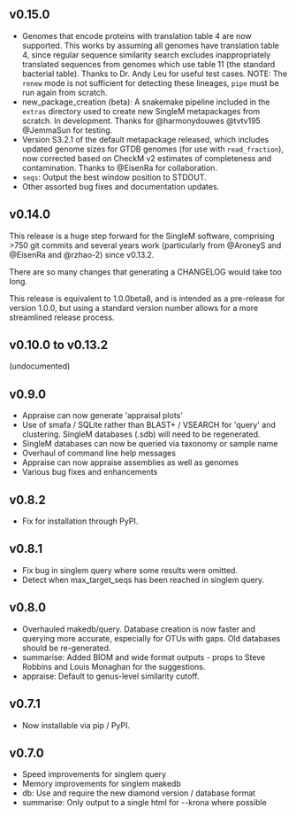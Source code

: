 ## v0.15.0
* Genomes that encode proteins with translation table 4 are now supported. This
  works by assuming all genomes have translation table 4, since regular sequence
  similarity search excludes inappropriately translated sequences from genomes
  which use table 11 (the standard bacterial table). Thanks to Dr. Andy Leu for
  useful test cases. NOTE: The `renew` mode is not sufficient for detecting
  these lineages, `pipe` must be run again from scratch.
* new_package_creation (beta): A snakemake pipeline included in the `extras`
  directory used to create new SingleM metapackages from scratch. In
  development. Thanks for @harmonydouwes @tvtv195 @JemmaSun for testing.
* Version S3.2.1 of the default metapackage released, which includes updated
  genome sizes for GTDB genomes (for use with `read_fraction`), now corrected
  based on CheckM v2 estimates of completeness and contamination. Thanks to
  @EisenRa for collaboration.
* `seqs`: Output the best window position to STDOUT.
* Other assorted bug fixes and documentation updates.

## v0.14.0
This release is a huge step forward for the SingleM software, comprising >750 git commits and several years work (particularly from @AroneyS and @EisenRa and @rzhao-2) since v0.13.2. 

There are so many changes that generating a CHANGELOG would take too long.

This release is equivalent to 1.0.0beta8, and is intended as a pre-release for version 1.0.0, but using a standard version number allows for a more streamlined release process.

## v0.10.0 to v0.13.2
(undocumented)

 ## v0.9.0
* Appraise can now generate 'appraisal plots'
* Use of smafa / SQLite rather than BLAST+ / VSEARCH for 'query' and clustering. SingleM
  databases (.sdb) will need to be regenerated.
* SingleM databases can now be queried via taxonomy or sample name
* Overhaul of command line help messages
* Appraise can now appraise assemblies as well as genomes
* Various bug fixes and enhancements

## v0.8.2
* Fix for installation through PyPI.

## v0.8.1
* Fix bug in singlem query where some results were omitted.
* Detect when max_target_seqs has been reached in singlem query.

## v0.8.0
* Overhauled makedb/query. Database creation is now faster and querying more accurate, especially for OTUs with gaps. Old databases should be re-generated.
* summarise: Added BIOM and wide format outputs - props to Steve Robbins and Louis Monaghan for the suggestions.
* appraise: Default to genus-level similarity cutoff.

## v0.7.1
* Now installable via pip / PyPI.

## v0.7.0
* Speed improvements for singlem query
* Memory improvements for singlem makedb
* db: Use and require the new diamond version / database format
* summarise: Only output to a single html for --krona where possible

